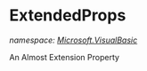 ﻿
# ExtendedProps
_namespace: [Microsoft.VisualBasic](N-Microsoft.VisualBasic.md)_

An Almost Extension Property




